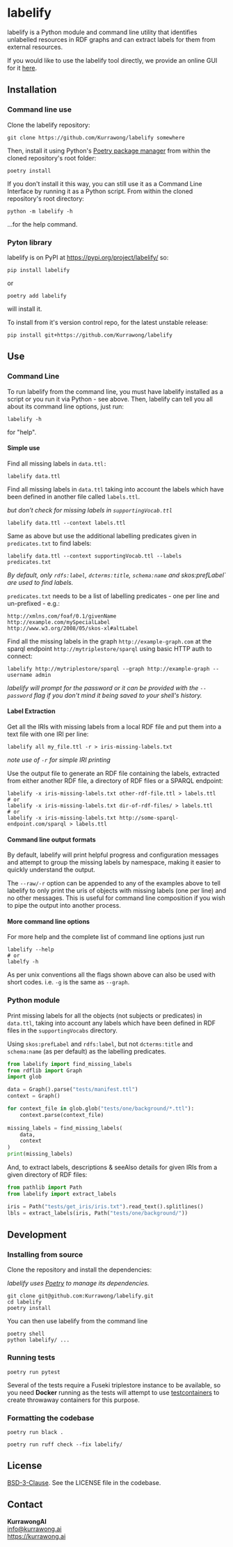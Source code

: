 # labelify 

labelify is a Python module and command line utility that identifies unlabelled resources in RDF graphs and can 
extract labels for them from external resources. 

If you would like to use the labelify tool directly, we provide an online GUI for it 
[here](https://tools.kurrawong.ai/tools/labelify). 

## Installation

### Command line use

Clone the labelify repository:

    git clone https://github.com/Kurrawong/labelify somewhere

Then, install it using Python's [Poetry package manager](https://python-poetry.org/) from within the cloned repository's
root folder:

    poetry install

If you don't install it this way, you can still use it as a Command Line Interface by running it as a Python script. 
From within the cloned repository's root directory:

    python -m labelify -h 

...for the help command.

### Pyton library

labelify is on PyPI at https://pypi.org/project/labelify/ so:

    pip install labelify

or 

    poetry add labelify

will install it.

To install from it's version control repo, for the latest unstable release:

    pip install git+https://github.com/Kurrawong/labelify

## Use

### Command Line

To run labelify from the command line, you must have labelify installed as a script or you run it via Python - see 
above. Then, labelify can tell you all about its command line options, just run:

    labelify -h

for "help".

#### Simple use

Find all missing labels in `data.ttl:`

    labelify data.ttl

Find all missing labels in `data.ttl` taking into account the
labels which have been defined in another file called `labels.ttl`.

*but don’t check for missing labels in `supportingVocab.ttl`*

    labelify data.ttl --context labels.ttl

Same as above but use the additional labelling predicates given in `predicates.txt` to find labels:

    labelify data.ttl --context supportingVocab.ttl --labels predicates.txt

*By default, only `rdfs:label`, `dcterms:title`, `schema:name` and skos:prefLabel` are used to find labels.*

`predicates.txt` needs to be a list of labelling predicates - one per line and un-prefixed - e.g.:

    http://xmlns.com/foaf/0.1/givenName
    http://example.com/mySpecialLabel
    http://www.w3.org/2008/05/skos-xl#altLabel

Find all the missing labels in the graph `http://example-graph.com` at the sparql endpoint `http://mytriplestore/sparql` 
using basic HTTP auth to connect:

    labelify http://mytriplestore/sparql --graph http://example-graph --username admin

*labelify will prompt for the password or it can be provided with the `--password` flag if you don't mind it being 
saved to your shell's history.*

#### Label Extraction

Get all the IRIs with missing labels from a local RDF file and put them into a text file with one IRI per line:

    labelify all my_file.ttl -r > iris-missing-labels.txt

*note use of `-r` for simple IRI printing*

Use the output file to generate an RDF file containing the labels, extracted from either another RDF file, a directory 
of RDF files or a SPARQL endpoint:

    labelify -x iris-missing-labels.txt other-rdf-file.ttl > labels.ttl
    # or
    labelify -x iris-missing-labels.txt dir-of-rdf-files/ > labels.ttl
    # or
    labelify -x iris-missing-labels.txt http://some-sparql-endpoint.com/sparql > labels.ttl

#### Command line output formats

By default, labelify will print helpful progress and configuration messages and attempt to group the missing labels by 
namespace, making it easier to quickly understand the output.

The `--raw/-r` option can be appended to any of the examples above to tell labelify to only print the uris of objects 
with missing labels (one per line) and no other messages. This is useful for command line composition if you wish to 
pipe the output into another process.

#### More command line options

For more help and the complete list of command line options just run

    labelify --help
    # or 
    labelfy -h

As per unix conventions all the flags shown above can also be used with short codes. i.e. `-g` is the same as `--graph`.

### Python module

Print missing labels for all the objects (not subjects or predicates) in `data.ttl`, taking into account any labels 
which have been defined in RDF files in the `supportingVocabs` directory.

Using `skos:prefLabel` and `rdfs:label`, but not `dcterms:title` and `schema:name` (as per default) as the labelling 
predicates.

```python
from labelify import find_missing_labels
from rdflib import Graph
import glob

data = Graph().parse("tests/manifest.ttl")
context = Graph()

for context_file in glob.glob("tests/one/background/*.ttl"):
    context.parse(context_file)
    
missing_labels = find_missing_labels(
    data,
    context
)
print(missing_labels)
```

And, to extract labels, descriptions & seeAlso details for given IRIs from a given directory of RDF files:

```python
from pathlib import Path
from labelify import extract_labels

iris = Path("tests/get_iris/iris.txt").read_text().splitlines()
lbls = extract_labels(iris, Path("tests/one/background/"))
```

## Development

### Installing from source

Clone the repository and install the dependencies:

*labelify uses [Poetry](https://python-poetry.org/) to manage its dependencies.*

    git clone git@github.com:Kurrawong/labelify.git
    cd labelify
    poetry install

You can then use labelify from the command line

    poetry shell
    python labelify/ ...

### Running tests

    poetry run pytest

Several of the tests require a Fuseki triplestore instance to be available, so you need **Docker** running as the tests 
will attempt to use [testcontainers](https://testcontainers.com/guides/getting-started-with-testcontainers-for-python/) 
to create throwaway containers for this purpose.

### Formatting the codebase

    poetry run black . 

    poetry run ruff check --fix labelify/

## License

[BSD-3-Clause](https://opensource.org/license/bsd-3-clause/). See the LICENSE file in the codebase.

## Contact

**KurrawongAI**  
<info@kurrawong.ai>  
<https://kurrawong.ai>
